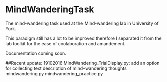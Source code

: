 # MindWanderingTask
The mind-wandering task used at the Mind-wandering lab in University of York.

This paradigm still has a lot to be improved therefore I separated it from the lab toolkit for the ease of coolaboration and amandement. 

Documentation coming soon. 

##Recent update: 19102016
	MindWandering_TrialDisplay.py: add an option for collecting text description of mind-wandering thoughts
	mindwandering.py
	mindwandering_practice.py
